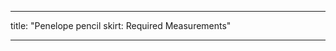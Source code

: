 ***

title: "Penelope pencil skirt: Required Measurements"

***

<PatternMeasurements pattern='penelope' />
